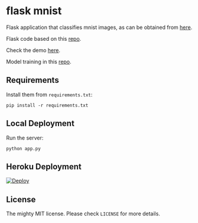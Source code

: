 # flask mnist

Flask application that classifies mnist images, as can be obtained from [here](https://www.kaggle.com/scolianni/mnistasjpg#img_103.jpg).  

Flask code based on this [repo](https://github.com/avinassh/pytorch-flask-api-heroku).

Check the demo [here](https://flask-mnist-app.herokuapp.com).

Model training in this [repo](https://github.com/celis/mnist).

## Requirements

Install them from `requirements.txt`:

    pip install -r requirements.txt

## Local Deployment

Run the server:

    python app.py

## Heroku Deployment

[![Deploy](https://www.herokucdn.com/deploy/button.svg)](https://heroku.com/deploy?template=https://github.com/celis/flask_mnist)


## License

The mighty MIT license. Please check `LICENSE` for more details.
